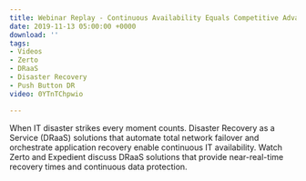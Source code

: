```yaml
---
title: Webinar Replay - Continuous Availability Equals Competitive Advantage
date: 2019-11-13 05:00:00 +0000
download: ''
tags:
- Videos
- Zerto
- DRaaS
- Disaster Recovery
- Push Button DR
video: 0YTnTChpwio

---
```

When IT disaster strikes every moment counts. Disaster Recovery as a Service (DRaaS) solutions that automate total network failover and orchestrate application recovery enable continuous IT availability. Watch Zerto and Expedient discuss DRaaS solutions that provide near-real-time recovery times and continuous data protection.